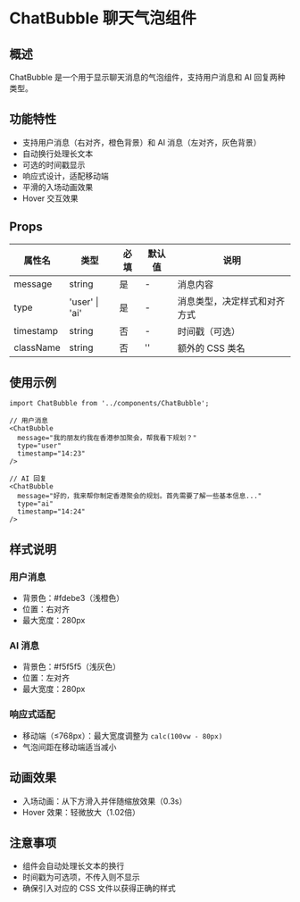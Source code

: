 # ChatBubble 聊天气泡组件

## 概述
ChatBubble 是一个用于显示聊天消息的气泡组件，支持用户消息和 AI 回复两种类型。

## 功能特性
- 支持用户消息（右对齐，橙色背景）和 AI 消息（左对齐，灰色背景）
- 自动换行处理长文本
- 可选的时间戳显示
- 响应式设计，适配移动端
- 平滑的入场动画效果
- Hover 交互效果

## Props

| 属性名 | 类型 | 必填 | 默认值 | 说明 |
|--------|------|------|---------|------|
| message | string | 是 | - | 消息内容 |
| type | 'user' \| 'ai' | 是 | - | 消息类型，决定样式和对齐方式 |
| timestamp | string | 否 | - | 时间戳（可选） |
| className | string | 否 | '' | 额外的 CSS 类名 |

## 使用示例

```tsx
import ChatBubble from '../components/ChatBubble';

// 用户消息
<ChatBubble
  message="我的朋友约我在香港参加聚会，帮我看下规划？"
  type="user"
  timestamp="14:23"
/>

// AI 回复
<ChatBubble
  message="好的，我来帮你制定香港聚会的规划。首先需要了解一些基本信息..."
  type="ai"
  timestamp="14:24"
/>
```

## 样式说明

### 用户消息
- 背景色：#fdebe3（浅橙色）
- 位置：右对齐
- 最大宽度：280px

### AI 消息
- 背景色：#f5f5f5（浅灰色）
- 位置：左对齐
- 最大宽度：280px

### 响应式适配
- 移动端（≤768px）：最大宽度调整为 `calc(100vw - 80px)`
- 气泡间距在移动端适当减小

## 动画效果
- 入场动画：从下方滑入并伴随缩放效果（0.3s）
- Hover 效果：轻微放大（1.02倍）

## 注意事项
- 组件会自动处理长文本的换行
- 时间戳为可选项，不传入则不显示
- 确保引入对应的 CSS 文件以获得正确的样式
